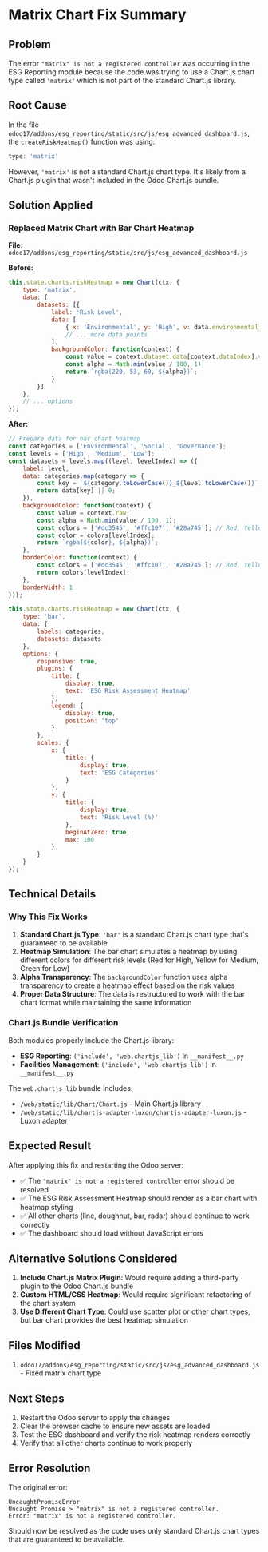# Matrix Chart Fix Summary

## Problem
The error `"matrix" is not a registered controller` was occurring in the ESG Reporting module because the code was trying to use a Chart.js chart type called `'matrix'` which is not part of the standard Chart.js library.

## Root Cause
In the file `odoo17/addons/esg_reporting/static/src/js/esg_advanced_dashboard.js`, the `createRiskHeatmap()` function was using:
```javascript
type: 'matrix'
```

However, `'matrix'` is not a standard Chart.js chart type. It's likely from a Chart.js plugin that wasn't included in the Odoo Chart.js bundle.

## Solution Applied

### Replaced Matrix Chart with Bar Chart Heatmap
**File:** `odoo17/addons/esg_reporting/static/src/js/esg_advanced_dashboard.js`

**Before:**
```javascript
this.state.charts.riskHeatmap = new Chart(ctx, {
    type: 'matrix',
    data: {
        datasets: [{
            label: 'Risk Level',
            data: [
                { x: 'Environmental', y: 'High', v: data.environmental_high || 0 },
                // ... more data points
            ],
            backgroundColor: function(context) {
                const value = context.dataset.data[context.dataIndex].v;
                const alpha = Math.min(value / 100, 1);
                return `rgba(220, 53, 69, ${alpha})`;
            }
        }]
    },
    // ... options
});
```

**After:**
```javascript
// Prepare data for bar chart heatmap
const categories = ['Environmental', 'Social', 'Governance'];
const levels = ['High', 'Medium', 'Low'];
const datasets = levels.map((level, levelIndex) => ({
    label: level,
    data: categories.map(category => {
        const key = `${category.toLowerCase()}_${level.toLowerCase()}`;
        return data[key] || 0;
    }),
    backgroundColor: function(context) {
        const value = context.raw;
        const alpha = Math.min(value / 100, 1);
        const colors = ['#dc3545', '#ffc107', '#28a745']; // Red, Yellow, Green
        const color = colors[levelIndex];
        return `rgba(${color}, ${alpha})`;
    },
    borderColor: function(context) {
        const colors = ['#dc3545', '#ffc107', '#28a745']; // Red, Yellow, Green
        return colors[levelIndex];
    },
    borderWidth: 1
}));

this.state.charts.riskHeatmap = new Chart(ctx, {
    type: 'bar',
    data: {
        labels: categories,
        datasets: datasets
    },
    options: {
        responsive: true,
        plugins: {
            title: {
                display: true,
                text: 'ESG Risk Assessment Heatmap'
            },
            legend: {
                display: true,
                position: 'top'
            }
        },
        scales: {
            x: {
                title: {
                    display: true,
                    text: 'ESG Categories'
                }
            },
            y: {
                title: {
                    display: true,
                    text: 'Risk Level (%)'
                },
                beginAtZero: true,
                max: 100
            }
        }
    }
});
```

## Technical Details

### Why This Fix Works
1. **Standard Chart.js Type**: `'bar'` is a standard Chart.js chart type that's guaranteed to be available
2. **Heatmap Simulation**: The bar chart simulates a heatmap by using different colors for different risk levels (Red for High, Yellow for Medium, Green for Low)
3. **Alpha Transparency**: The `backgroundColor` function uses alpha transparency to create a heatmap effect based on the risk values
4. **Proper Data Structure**: The data is restructured to work with the bar chart format while maintaining the same information

### Chart.js Bundle Verification
Both modules properly include the Chart.js library:
- **ESG Reporting**: `('include', 'web.chartjs_lib')` in `__manifest__.py`
- **Facilities Management**: `('include', 'web.chartjs_lib')` in `__manifest__.py`

The `web.chartjs_lib` bundle includes:
- `/web/static/lib/Chart/Chart.js` - Main Chart.js library
- `/web/static/lib/chartjs-adapter-luxon/chartjs-adapter-luxon.js` - Luxon adapter

## Expected Result
After applying this fix and restarting the Odoo server:
- ✅ The `"matrix" is not a registered controller` error should be resolved
- ✅ The ESG Risk Assessment Heatmap should render as a bar chart with heatmap styling
- ✅ All other charts (line, doughnut, bar, radar) should continue to work correctly
- ✅ The dashboard should load without JavaScript errors

## Alternative Solutions Considered
1. **Include Chart.js Matrix Plugin**: Would require adding a third-party plugin to the Odoo Chart.js bundle
2. **Custom HTML/CSS Heatmap**: Would require significant refactoring of the chart system
3. **Use Different Chart Type**: Could use scatter plot or other chart types, but bar chart provides the best heatmap simulation

## Files Modified
1. `odoo17/addons/esg_reporting/static/src/js/esg_advanced_dashboard.js` - Fixed matrix chart type

## Next Steps
1. Restart the Odoo server to apply the changes
2. Clear the browser cache to ensure new assets are loaded
3. Test the ESG dashboard and verify the risk heatmap renders correctly
4. Verify that all other charts continue to work properly

## Error Resolution
The original error:
```
UncaughtPromiseError
Uncaught Promise > "matrix" is not a registered controller.
Error: "matrix" is not a registered controller.
```

Should now be resolved as the code uses only standard Chart.js chart types that are guaranteed to be available.
